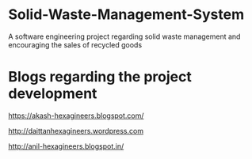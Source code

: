 # Solid-Waste-Management-System
A software engineering project regarding solid waste management and encouraging the sales of recycled goods

# Blogs regarding the project development

https://akash-hexagineers.blogspot.com/

http://daittanhexagineers.wordpress.com

http://anil-hexagineers.blogspot.in/
